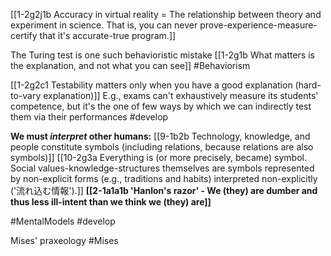 [[1-2g2j1b Accuracy in virtual reality = The relationship between theory and experiment in science. That is, you can never prove-experience-measure-certify that it's accurate-true program.]]

The Turing test is one such behavioristic mistake
	[[1-2g1b What matters is the explanation, and not what you can see]]
		#Behaviorism

[[1-2g2c1 Testability matters only when you have a good explanation (hard-to-vary explanation)]]
	E.g., exams can't exhaustively measure its students' competence, but it's the one of few ways by which we can indirectly test them via their performances
#develop 

**We must *interpret* other humans:**
[[9-1b2b Technology, knowledge, and people constitute symbols (including relations, because relations are also symbols)]]
	[[10-2g3a Everything is (or more precisely, became) symbol. Social values-knowledge-structures themselves are symbols represented by non-explicit forms (e.g., traditions and habits) interpreted non-explicitly ('流れ込む情報').]]
**[[2-1a1a1b 'Hanlon's razor' - We (they) are dumber and thus less ill-intent than we think we (they) are]]**


#MentalModels 
#develop 

Mises' praxeology
#Mises
